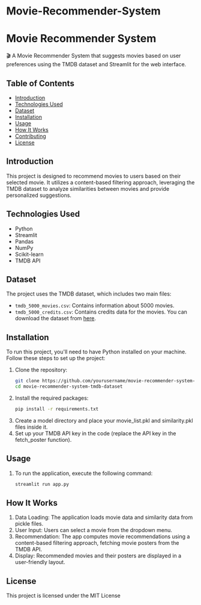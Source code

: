 # Movie-Recommender-System
# Movie Recommender System
🎬 A Movie Recommender System that suggests movies based on user preferences using the TMDB dataset and Streamlit for the web interface.
## Table of Contents
- [Introduction](#introduction)
- [Technologies Used](#technologies-used)
- [Dataset](#dataset)
- [Installation](#installation)
- [Usage](#usage)
- [How It Works](#how-works)
- [Contributing](#contributing)
- [License](#license)
## Introduction
This project is designed to recommend movies to users based on their selected movie. It utilizes a content-based filtering approach, leveraging the TMDB dataset to analyze similarities between movies and provide personalized suggestions.
## Technologies Used
- Python
- Streamlit
- Pandas
- NumPy
- Scikit-learn
- TMDB API
## Dataset
The project uses the TMDB dataset, which includes two main files:
- `tmdb_5000_movies.csv`: Contains information about 5000 movies.
- `tmdb_5000_credits.csv`: Contains credits data for the movies.
You can download the dataset from [here](https://www.kaggle.com/datasets/tmdb/tmdb-movie-metadata).
## Installation
To run this project, you'll need to have Python installed on your machine. Follow these steps to set up the project:
1. Clone the repository:
   ```bash
   git clone https://github.com/yourusername/movie-recommender-system-tmdb-dataset.git
   cd movie-recommender-system-tmdb-dataset
2. Install the required packages:
    ```bash
    pip install -r requirements.txt
3. Create a model directory and place your movie_list.pkl and similarity.pkl files inside it.
4. Set up your TMDB API key in the code (replace the API key in the fetch_poster function).
## Usage
1. To run the application, execute the following command:
    ```bash
    streamlit run app.py

## How It Works
1. Data Loading: The application loads movie data and similarity data from pickle files.
2. User Input: Users can select a movie from the dropdown menu.
3. Recommendation: The app computes movie recommendations using a content-based filtering approach, fetching movie posters from the TMDB API.
4. Display: Recommended movies and their posters are displayed in a user-friendly layout.

## License
This project is licensed under the MIT License
